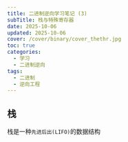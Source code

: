 ```yaml
---
title: 二进制逆向学习笔记 (3)
subTitle: 栈与特殊寄存器
date: 2025-10-06
updated: 2025-10-06
cover: /cover/binary/cover_thethr.jpg
toc: true
categories:
  - 学习
  - 二进制逆向
tags:
  - 二进制
  - 逆向工程
---
```


## 栈

栈是一种`先进后出(LIFO)`的数据结构
